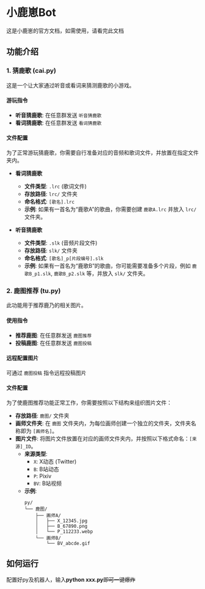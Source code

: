 # 小鹿崽Bot

这是小鹿崽的官方文档，如需使用，请看完此文档

## 功能介绍

### 1. 猜鹿歌 (cai.py)

这是一个让大家通过听音或看词来猜测鹿歌的小游戏。

#### 游玩指令

*   **听音猜鹿歌**: 在任意群发送 `听音猜鹿歌`
*   **看词猜鹿歌**: 在任意群发送 `看词猜鹿歌`

#### 文件配置

为了正常游玩猜鹿歌，你需要自行准备对应的音频和歌词文件，并放置在指定文件夹内。

*   **看词猜鹿歌**
    *   **文件类型**: `.lrc` (歌词文件)
    *   **存放路径**: `lrc/` 文件夹
    *   **命名格式**: `[歌名].lrc`
    *   **示例**: 如果有一首名为“鹿歌A”的歌曲，你需要创建 `鹿歌A.lrc` 并放入 `lrc/` 文件夹。

*   **听音猜鹿歌**
    *   **文件类型**: `.slk` (音频片段文件)
    *   **存放路径**: `slk/` 文件夹
    *   **命名格式**: `[歌名]_p[片段编号].slk`
    *   **示例**: 如果有一首名为“鹿歌B”的歌曲，你可能需要准备多个片段，例如 `鹿歌B_p1.slk`, `鹿歌B_p2.slk` 等，并放入 `slk/` 文件夹。

### 2. 鹿图推荐 (tu.py)

此功能用于推荐鹿乃的相关图片。

#### 使用指令

*   **推荐鹿图**: 在任意群发送 `鹿图推荐`
*   **投稿鹿图**: 在任意群发送 `鹿图投稿`

#### 远程配置图片

可通过 `鹿图投稿` 指令远程投稿图片

#### 文件配置

为了使鹿图推荐功能正常工作，你需要按照以下结构来组织图片文件：

*   **存放路径**: `鹿图/` 文件夹
*   **画师文件夹**: 在 `鹿图` 文件夹内，为每位画师创建一个独立的文件夹，文件夹名称即为 `[画师名]`。
*   **图片文件**: 将图片文件放置在对应的画师文件夹内，并按照以下格式命名：`[来源]_ID`。
    *   **来源类型**:
        *   `X`: X动态 (Twitter)
        *   `B`: B站动态
        *   `P`: Pixiv
        *   `BV`: B站视频
    *   **示例**:
        ```
        py/
        └── 鹿图/
            ├── 画师A/
            │   ├── X_12345.jpg
            │   ├── B_67890.png
            │   └── P_112233.webp
            └── 画师B/
                └── BV_abcde.gif
        ```

## 如何运行

配置好py及机器人，输入**python xxx.py**~~即可一键爆炸~~
